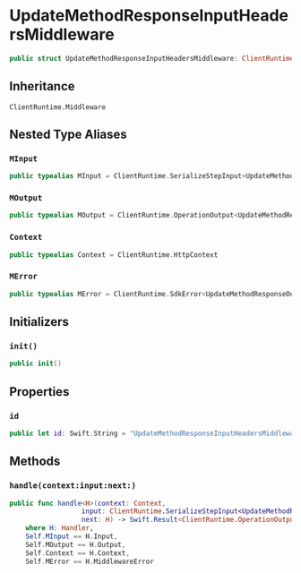 # UpdateMethodResponseInputHeadersMiddleware

``` swift
public struct UpdateMethodResponseInputHeadersMiddleware: ClientRuntime.Middleware 
```

## Inheritance

`ClientRuntime.Middleware`

## Nested Type Aliases

### `MInput`

``` swift
public typealias MInput = ClientRuntime.SerializeStepInput<UpdateMethodResponseInput>
```

### `MOutput`

``` swift
public typealias MOutput = ClientRuntime.OperationOutput<UpdateMethodResponseOutputResponse>
```

### `Context`

``` swift
public typealias Context = ClientRuntime.HttpContext
```

### `MError`

``` swift
public typealias MError = ClientRuntime.SdkError<UpdateMethodResponseOutputError>
```

## Initializers

### `init()`

``` swift
public init() 
```

## Properties

### `id`

``` swift
public let id: Swift.String = "UpdateMethodResponseInputHeadersMiddleware"
```

## Methods

### `handle(context:input:next:)`

``` swift
public func handle<H>(context: Context,
                  input: ClientRuntime.SerializeStepInput<UpdateMethodResponseInput>,
                  next: H) -> Swift.Result<ClientRuntime.OperationOutput<UpdateMethodResponseOutputResponse>, MError>
    where H: Handler,
    Self.MInput == H.Input,
    Self.MOutput == H.Output,
    Self.Context == H.Context,
    Self.MError == H.MiddlewareError
```
